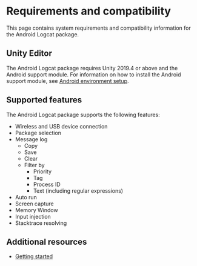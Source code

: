 # Requirements and compatibility

This page contains system requirements and compatibility information for the Android Logcat package.

## Unity Editor

The Android Logcat package requires Unity 2019.4 or above and the Android support module. For information on how to install the Android support module, see [Android environment setup](https://docs.unity3d.com/Manual/android-sdksetup.html).

## Supported features

The Android Logcat package supports the following features:

* Wireless and USB device connection
* Package selection
* Message log
  * Copy
  * Save
  * Clear
  * Filter by
    * Priority
    * Tag
    * Process ID
    * Text (including regular expressions)
* Auto run
* Screen capture
* Memory Window
* Input injection
* Stacktrace resolving

## Additional resources

* [Getting started](getting-started.md)

